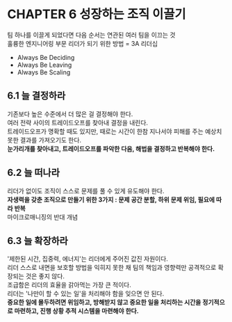 # CHAPTER 6 성장하는 조직 이끌기

팀 하나를 이끌게 되었다면 다음 순서는 연관된 여러 팀을 이끄는 것  
훌륭한 엔지니어링 부문 리더가 되기 위한 방법 = 3A 리더십  
- Always Be Deciding
- Always Be Leaving
- Always Be Scaling

## 6.1 늘 결정하라

기존보다 높은 수준에서 더 많은 걸 결정해야 한다.  
여러 전략 사이의 트레이드오프를 찾아내 결정을 내린다.  
트레이드오프가 명확할 때도 있지만, 때로는 시간이 한참 지나서야 피해를 주는 예상치 못한 결과를 가져오기도 한다.  
**눈가리개를 찾아내고, 트레이드오프를 파악한 다음, 해법을 결정하고 반복해야 한다.**  

## 6.2 늘 떠나라

리더가 없이도 조직이 스스로 문제를 풀 수 있게 유도해야 한다.  
**자생력을 갖춘 조직으로 만들기 위한 3가지 : 문제 공간 분할, 하위 문제 위임, 필요에 따라 반복**  
마이크로매니징의 반대 개념

## 6.3 늘 확장하라

'제한된 시간, 집중력, 에너지'는 리더에게 주어진 값진 자원이다.  
리더 스스로 내면을 보호할 방법을 익히지 못한 채 팀의 책임과 영향력만 공격적으로 확장되는 것은 좋지 않다.  
조급함은 리더의 효율을 갉아먹는 가장 큰 적이다.  
리더는 '나만이 할 수 있는 일'을 처리해야 함을 잊으면 안 된다.  
**중요한 일에 몰두하려면 위임하고, 방해받지 않고 중요한 일을 처리하는 시간을 정기적으로 마련하고, 진행 상황 추적 시스템을 마련해야 한다.**

